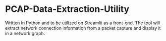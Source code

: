 # PCAP-Data-Extraction-Utility

Written in Python and to be utilized on Streamlit as a front-end. The tool will extract network connection information from a packet capture and display it in a network graph.
